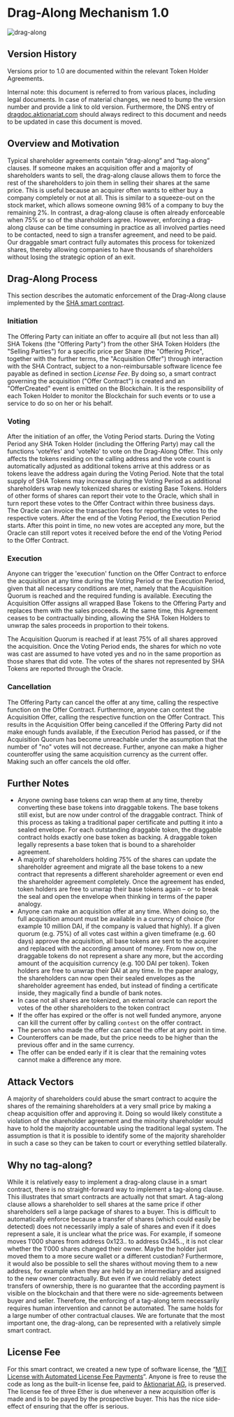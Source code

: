 # Drag-Along Mechanism 1.0

![drag-along](https://hub.aktionariat.com/images/contracts/draggable.jpg)

## Version History

Versions prior to 1.0 are documented within the relevant Token Holder Agreements.

Internal note: this document is referred to from various places, including legal documents. In case of material changes, we need to bump the version number and provide a link to old version. Furthermore, the DNS entry of [dragdoc.aktionariat.com](https://dragdoc.aktionariat.com/) should always redirect to this document and needs to be updated in case this document is moved.

## Overview and Motivation

Typical shareholder agreements contain “drag-along” and “tag-along” clauses. If someone makes an acquisition offer and a majority of shareholders wants to sell, the drag-along clause allows them to force the rest of the shareholders to join them in selling their shares at the same price. This is useful because an acquirer often wants to either buy a company completely or not at all. This is similar to a squeeze-out on the stock market, which allows someone owning 98% of a company to buy the remaining 2%. In contrast, a drag-along clause is often already enforceable when 75% or so of the shareholders agree. However, enforcing a drag-along clause can be time consuming in practice as all involved parties need to be contacted, need to sign a transfer agreement, and need to be paid. Our draggable smart contract fully automates this process for tokenized shares, thereby allowing companies to have thousands of shareholders without losing the strategic option of an exit.

## Drag-Along Process
This section describes the automatic enforcement of the Drag-Along clause implemented by the [SHA smart contract](../src/draggable/ERC20Draggable.sol).

### Initiation
The Offering Party can initiate an offer to acquire all (but not less than all) SHA Tokens (the "Offering Party") from the other SHA Token Holders (the "Selling Parties") for a specific price per Share (the "Offering Price", together with the further terms, the "Acquisition Offer") through interaction with the SHA Contract, subject to a non-reimbursable software licence fee payable as defined in section *License Fee*. By doing so, a smart contract governing the acquisition ("Offer Contract") is created and an "OfferCreated" event is emitted on the Blockchain. It is the responsibility of each Token Holder to monitor the Blockchain for such events or to use a service to do so on her or his behalf.

### Voting
After the initiation of an offer, the Voting Period starts. During the Voting Period any SHA Token Holder (including the Offering Party) may call the functions 'voteYes' and 'voteNo' to vote on the Drag-Along Offer. This only affects the tokens residing on the calling address and the vote count is automatically adjusted as additional tokens arrive at this address or as tokens leave the address again during the Voting Period. Note that the total supply of SHA Tokens may increase during the Voting Period as additional shareholders wrap newly tokenized shares or existing Base Tokens. Holders of other forms of shares can report their vote to the Oracle, which shall in turn report these votes to the Offer Contract within three business days. The Oracle can invoice the transaction fees for reporting the votes to the respective voters. After the end of the Voting Period, the Execution Period starts. After this point in time, no new votes are accepted any more, but the Oracle can still report votes it received before the end of the Voting Period to the Offer Contract. 

### Execution
Anyone can trigger the 'execution' function on the Offer Contract to enforce the acquisition at any time during the Voting Period or the Execution Period, given that all necessary conditions are met, namely that the Acquisition Quorum is reached and the required funding is available. Executing the Acquisition Offer assigns all wrapped Base Tokens to the Offering Party and replaces them with the sales proceeds. At the same time, this Agreement ceases to be contractually binding, allowing the SHA Token Holders to unwrap the sales proceeds in proportion to their tokens.

The Acquisition Quorum is reached if at least 75% of all shares approved the acquisition. Once the Voting Period ends, the shares for which no vote was cast are assumed to have voted yes and no in the same proportion as those shares that did vote. The votes of the shares not represented by SHA Tokens are reported through the Oracle.

### Cancellation
The Offering Party can cancel the offer at any time, calling the respective function on the Offer Contract. Furthermore, anyone can contest the Acquisition Offer, calling the respective function on the Offer Contract. This results in the Acquisition Offer being cancelled if the Offering Party did not make enough funds available, if the Execution Period has passed, or if the Acquisition Quorum has become unreachable under the assumption that the number of "no" votes will not decrease.
Further, anyone can make a higher counteroffer using the same acquisition currency as the current offer. Making such an offer cancels the old offer.

## Further Notes

- Anyone owning base tokens can wrap them at any time, thereby converting these base tokens into draggable tokens. The base tokens still exist, but are now under control of the draggable contract. Think of this process as taking a traditional paper certificate and putting it into a sealed envelope. For each outstanding draggable token, the draggable contract holds exactly one base token as backing. A draggable token legally represents a base token that is bound to a shareholder agreement.
- A majority of shareholders holding 75% of the shares can update the shareholder agreement and migrate all the base tokens to a new contract that represents a different shareholder agreement or even end the shareholder agreement completely. Once the agreement has ended, token holders are free to unwrap their base tokens again – or to break the seal and open the envelope when thinking in terms of the paper analogy.
- Anyone can make an acquisition offer at any time. When doing so, the full acquisition amount must be available in a currency of choice (for example 10 million DAI, if the company is valued that highly). If a given quorum (e.g. 75%) of all votes cast within a given timeframe (e.g. 60 days) approve the acquisition, all base tokens are sent to the acquirer and replaced with the according amount of money. From now on, the draggable tokens do not represent a share any more, but the according amount of the acquisition currency (e.g. 100 DAI per token). Token holders are free to unwrap their DAI at any time. In the paper analogy, the shareholders can now open their sealed envelopes as the shareholder agreement has ended, but instead of finding a certificate inside, they magically find a bundle of bank notes.
- In case not all shares are tokenized, an external oracle can report the votes of the other shareholders to the token contract
- If the offer has expired or the offer is not well funded anymore, anyone can kill the current offer by calling `contest` on the offer contract.
- The person who made the offer can cancel the offer at any point in time.
- Counteroffers can be made, but the price needs to be higher than the previous offer and in the same currency.
- The offer can be ended early if it is clear that the remaining votes cannot make a difference any more.

## Attack Vectors

A majority of shareholders could abuse the smart contract to acquire the shares of the remaining shareholders at a very small price by making a cheap acquisition offer and approving it. Doing so would likely constitute a violation of the shareholder agreement and the minority shareholder would have to hold the majority accountable using the traditional legal system. The assumption is that it is possible to identify some of the majority shareholder in such a case so they can be taken to court or everything settled bilaterally.

## Why no tag-along?

While it is relatively easy to implement a drag-along clause in a smart contract, there is no straight-forward way to implement a tag-along clause. This illustrates that smart contracts are actually not that smart. A tag-along clause allows a shareholder to sell shares at the same price if other shareholders sell a large package of shares to a buyer. This is difficult to automatically enforce because a transfer of shares (which could easily be detected) does not necessarily imply a sale of shares and even if it does represent a sale, it is unclear what the price was. For example, if someone moves 1′000 shares from address 0x123.. to address 0x345.., it is not clear whether the 1′000 shares changed their owner. Maybe the holder just moved them to a more secure wallet or a different custodian? Furthermore, it would also be possible to sell the shares without moving them to a new address, for example when they are held by an intermediary and assigned to the new owner contractually. But even if we could reliably detect transfers of ownership, there is no guarantee that the according payment is visible on the blockchain and that there were no side-agreements between buyer and seller. Therefore, the enforcing of a tag-along term necessarily requires human intervention and cannot be automated. The same holds for a large number of other contractual clauses. We are fortunate that the most important one, the drag-along, can be represented with a relatively simple smart contract.

## License Fee

For this smart contract, we created a new type of software license, the “[MIT License with Automated License Fee Payments](https://github.com/aktionariat/contracts/blob/master/LICENSE)”. Anyone is free to reuse the code as long as the built-in license fee, paid to [Aktionariat AG](https://aktionariat.com/), is preserved. The license fee of three Ether is due whenever a new acquisition offer is made and is to be payed by the prospective buyer. This has the nice side-effect of ensuring that the offer is serious.
